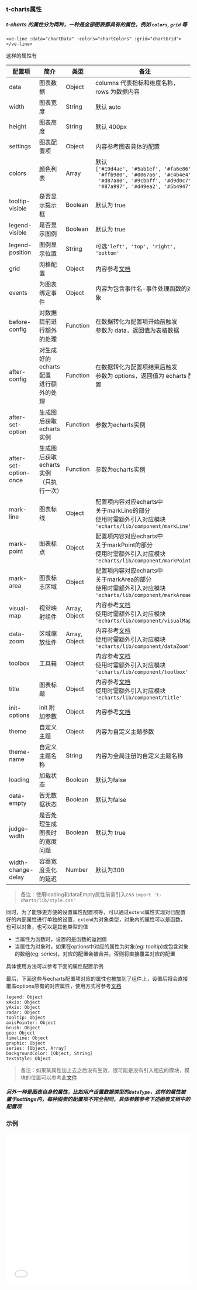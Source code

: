 ### t-charts属性

##### t-charts 的属性分为两种，一种是全部图表都具有的属性，例如 `colors`, `grid` 等

`<ve-line :data="chartData" :colors="chartColors" :grid="chartGrid"></ve-line>`

这样的属性有

| 配置项 | 简介 | 类型 | 备注 |
| --- | --- | --- | --- |
| data | 图表数据 | Object | columns 代表指标和维度名称，<br>rows 为数据内容 |
| width | 图表宽度 | String | 默认 auto |
| height | 图表高度 | String | 默认 400px |
| settings | 图表配置项 | Object | 内容参考图表具体的配置 |
| colors | 颜色列表 | Array | 默认<br>`['#19d4ae', '#5ab1ef', '#fa6e86',`<br>` '#ffb980', '#0067a6', '#c4b4e4',`<br>` '#d87a80', '#9cbbff', '#d9d0c7',`<br>` '#87a997', '#d49ea2', '#5b4947']` |
| tooltip-visible | 是否显示提示框 | Boolean | 默认为 true |
| legend-visible | 是否显示图例 | Boolean | 默认为 true |
| legend-position | 图例显示位置 | String | 可选`'left', 'top', 'right', 'bottom'` |
| grid | 网格配置 | Object | 内容参考[文档](http://echarts.baidu.com/option.html#grid) |
| events | 为图表绑定事件 | Object | 内容为包含事件名-事件处理函数的对象 |
| before-config | 对数据提前进行额外的处理 | Function | 在数据转化为配置项开始前触发<br>参数为 data，返回值为表格数据 |
| after-config | 对生成好的echarts配置<br>进行额外的处理 | Function | 在数据转化为配置项结束后触发<br>参数为 options，返回值为 echarts 配置 |
| after-set-option | 生成图后获取echarts实例 | Function | 参数为echarts实例 |
| after-set-option-once | 生成图后获取echarts实例（只执行一次） | Function | 参数为echarts实例 |
| mark-line | 图表标线 | Object | 配置项内容对应echarts中<br>关于markLine的部分<br>使用时需额外引入对应模块<br>`'echarts/lib/component/markLine'` |
| mark-point | 图表标点 | Object | 配置项内容对应echarts中<br>关于markPoint的部分<br>使用时需额外引入对应模块<br>`'echarts/lib/component/markPoint'` |
| mark-area | 图表标志区域 | Object | 配置项内容对应echarts中<br>关于markArea的部分<br>使用时需额外引入对应模块<br>`'echarts/lib/component/markAreae'` |
| visual-map | 视觉映射组件 | Array, Object | 内容参考[文档](http://echarts.baidu.com/option.html#visualMap)<br>使用时需额外引入对应模块<br>`'echarts/lib/component/visualMap'` |
| data-zoom | 区域缩放组件 | Array, Object | 内容参考[文档](http://echarts.baidu.com/option.html#dataZoom)<br>使用时需额外引入对应模块<br>`'echarts/lib/component/dataZoom'` |
| toolbox | 工具箱 | Object | 内容参考[文档](http://echarts.baidu.com/option.html#toolbox)<br>使用时需额外引入对应模块<br>`'echarts/lib/component/toolbox'` |
| title | 图表标题 | Object | 内容参考[文档](http://echarts.baidu.com/option.html#title)<br>使用时需额外引入对应模块<br>`'echarts/lib/component/title'` |
| init-options | init 附加参数 | Object | 内容参考[文档](http://echarts.baidu.com/api.html#echarts.init) |
| theme | 自定义主题 | Object | 内容为自定义主题参数 |
| theme-name | 自定义主题名称 | String | 内容为全局注册的自定义主题名称 |
| loading | 加载状态 | Boolean | 默认为false |
| data-empty | 暂无数据状态 | Boolean | 默认为false |
| judge-width | 是否处理生成图表时的宽度问题 |  Boolean | 默认为 true |
| width-change-delay | 容器宽度变化的延迟 | Number | 默认为300 |

> 备注：使用loading和dataEmpty属性前需引入css `import 't-charts/lib/style.css'`

同时，为了能够更方便的设置属性配置项等，可以通过`extend`属性实现对已配置好的内部属性进行单独的设置，`extend`为对象类型，对象内的属性可以是函数，也可以对象，也可以是其他类型的值
 - 当属性为函数时，设置的是函数的返回值
 - 当属性为对象时，如果在options中对应的属性为对象(eg: tooltip)或包含对象的数组(eg: series)，对应的配置会被合并，否则将直接覆盖对应的配置

 具体使用方法可以参考下面的属性配置示例

最后，下面这些与echarts配置项对应的属性也被加到了组件上，设置后将会直接覆盖options原有的对应属性，使用方式可参考[文档](http://echarts.baidu.com/option.html)
```
legend: Object
xAxis: Object
yAxis: Object
radar: Object
tooltip: Object
axisPointer: Object
brush: Object
geo: Object
timeline: Object
graphic: Object
series: [Object, Array]
backgroundColor: [Object, String]
textStyle: Object
```

> 备注：如果某属性加上去之后没有生效，很可能是没有引入相应的模块，模块的位置可以参考此[文件](https://github.com/ecomfe/echarts/blob/master/index.js)


##### 另外一种是图表自身的属性，比如用户设置数据类型的`dataType`，这样的属性被置于settings内，每种图表的配置项不完全相同，具体参数参考下述图表文档中的配置项

### 示例

<iframe width="100%" height="415" src="//jsfiddle.net/vue_echarts/he1u3j75/24/embedded/result,html,js/?bodyColor=fff" allowfullscreen="allowfullscreen" frameborder="0"></iframe>
